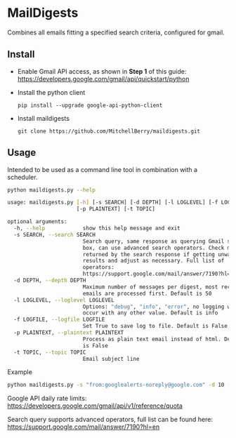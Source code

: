# MailDigests

Combines all emails fitting a specified search criteria, configured for gmail.

## Install
* Enable Gmail API access, as shown in **Step 1** of this guide:
https://developers.google.com/gmail/api/quickstart/python

* Install the python client 
    ```shell
    pip install --upgrade google-api-python-client
    ```
* Install maildigests
    ```shell
    git clone https://github.com/MitchellBerry/maildigests.git
    ```
## Usage

Intended to be used as a command line tool in combination with a scheduler.
```bash
python maildigests.py --help

usage: maildigests.py [-h] [-s SEARCH] [-d DEPTH] [-l LOGLEVEL] [-f LOGFILE]
                      [-p PLAINTEXT] [-t TOPIC]

optional arguments:
  -h, --help            show this help message and exit
  -s SEARCH, --search SEARCH
                        Search query, same response as querying Gmail search
                        box, can use advanced search operators. Check messages
                        returned by the search response if getting unwanted
                        results and adjust as necessary. Full list of
                        operators:
                        https://support.google.com/mail/answer/7190?hl=en
  -d DEPTH, --depth DEPTH
                        Maximum number of messages per digest, most recent
                        emails are processed first. Default is 50
  -l LOGLEVEL, --loglevel LOGLEVEL
                        Options: "debug", "info", "error", no logging will
                        occur with any other value. Default is info
  -f LOGFILE, --logfile LOGFILE
                        Set True to save log to file. Default is False
  -p PLAINTEXT, --plaintext PLAINTEXT
                        Process as plain text email instead of html. Default
                        is False
  -t TOPIC, --topic TOPIC
                        Email subject line
```

Example

```bash
python maildigests.py -s "from:googlealerts-noreply@google.com" -d 10 -t "Alerts Digest"
```
Google API daily rate limits: https://developers.google.com/gmail/api/v1/reference/quota

Search query supports advanced operators, full list can be found here: https://support.google.com/mail/answer/7190?hl=en



